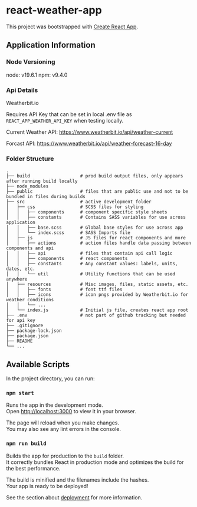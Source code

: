 # react-weather-app

This project was bootstrapped with [Create React App](https://github.com/facebook/create-react-app).

## Application Information

### Node Versioning

node:   v19.6.1
npm:    v9.4.0

### Api Details

Weatherbit.io

Requires API Key that can be set in local .env file as `REACT_APP_WEATHER_API_KEY` when testing locally.

Current Weather API: https://www.weatherbit.io/api/weather-current

Forcast API: https://www.weatherbit.io/api/weather-forecast-16-day

### Folder Structure

```
.
├── build                   # prod build output files, only appears after running build locally
├── node_modules            
├── public                  # files that are public use and not to be bundled in files during builds
├── src                     # active development folder
│   ├── css                 # SCSS files for styling
│   │   ├── components      # component specific style sheets
│   │   ├── constants       # Contains SASS variables for use across application
│   │   ├── base.scss       # Global base styles for use across app
│   │   └── index.scss      # SASS Imports file
│   ├── js                  # JS files for react components and more
│   │   ├── actions         # action files handle data passing between components and api
│   │   ├── api             # files that contain api call logic
│   │   ├── components      # react components
│   │   ├── constants       # Any constant values: labels, units, dates, etc.
│   │   └── util            # Utility functions that can be used anywhere
│   ├── resources           # Misc images, files, static assets, etc.
│   │   ├── fonts           # font ttf files
│   │   ├── icons           # icon pngs provided by Weatherbit.io for weather conditions
│   │   └── ...         
│   └── index.js            # Initial js file, creates react app root
├── .env                    # not part of github tracking but needed for api key
├── .gitignore
├── package-lock.json 
├── package.json
├── README
└── ...
```

## Available Scripts

In the project directory, you can run:

### `npm start`

Runs the app in the development mode.\
Open [http://localhost:3000](http://localhost:3000) to view it in your browser.

The page will reload when you make changes.\
You may also see any lint errors in the console.

### `npm run build`

Builds the app for production to the `build` folder.\
It correctly bundles React in production mode and optimizes the build for the best performance.

The build is minified and the filenames include the hashes.\
Your app is ready to be deployed!

See the section about [deployment](https://facebook.github.io/create-react-app/docs/deployment) for more information.
